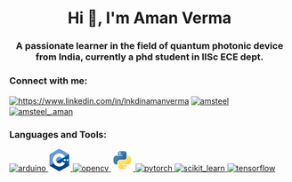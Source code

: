 <h1 align="center">Hi 👋, I'm Aman Verma</h1>
<h3 align="center">A passionate learner in the field of quantum photonic device from India, currently a phd student in IISc ECE dept.</h3>

<h3 align="left">Connect with me:</h3>
<p align="left">
<a href="https://www.linkedin.com/in/lnkdinamanverma" target="blank"><img align="center" src="https://cdn.jsdelivr.net/npm/simple-icons@3.0.1/icons/linkedin.svg" alt="https://www.linkedin.com/in/lnkdinamanverma" height="30" width="40" /></a>
<a href="https://kaggle.com/amsteel" target="blank"><img align="center" src="https://cdn.jsdelivr.net/npm/simple-icons@3.0.1/icons/kaggle.svg" alt="amsteel" height="30" width="40" /></a>
<a href="https://instagram.com/amsteel_.aman" target="blank"><img align="center" src="https://cdn.jsdelivr.net/npm/simple-icons@3.0.1/icons/instagram.svg" alt="amsteel_.aman" height="30" width="40" /></a>
</p>

<h3 align="left">Languages and Tools:</h3>
<p align="left"> <a href="https://www.arduino.cc/" target="_blank"> <img src="https://cdn.worldvectorlogo.com/logos/arduino-1.svg" alt="arduino" width="40" height="40"/> </a> <a href="https://www.w3schools.com/cpp/" target="_blank"> <img src="https://raw.githubusercontent.com/devicons/devicon/master/icons/cplusplus/cplusplus-original.svg" alt="cplusplus" width="40" height="40"/> </a> <a href="https://opencv.org/" target="_blank"> <img src="https://www.vectorlogo.zone/logos/opencv/opencv-icon.svg" alt="opencv" width="40" height="40"/> </a> <a href="https://www.python.org" target="_blank"> <img src="https://raw.githubusercontent.com/devicons/devicon/master/icons/python/python-original.svg" alt="python" width="40" height="40"/> </a> <a href="https://pytorch.org/" target="_blank"> <img src="https://www.vectorlogo.zone/logos/pytorch/pytorch-icon.svg" alt="pytorch" width="40" height="40"/> </a> <a href="https://scikit-learn.org/" target="_blank"> <img src="https://upload.wikimedia.org/wikipedia/commons/0/05/Scikit_learn_logo_small.svg" alt="scikit_learn" width="40" height="40"/> </a> <a href="https://www.tensorflow.org" target="_blank"> <img src="https://www.vectorlogo.zone/logos/tensorflow/tensorflow-icon.svg" alt="tensorflow" width="40" height="40"/> </a> </p>

